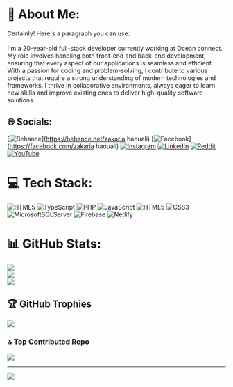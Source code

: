 # 💫 About Me:
Certainly! Here's a paragraph you can use:<br><br>I'm a 20-year-old full-stack developer currently working at Ocean connect. My role involves handling both front-end and back-end development, ensuring that every aspect of our applications is seamless and efficient. With a passion for coding and problem-solving, I contribute to various projects that require a strong understanding of modern technologies and frameworks. I thrive in collaborative environments, always eager to learn new skills and improve existing ones to deliver high-quality software solutions.


## 🌐 Socials:
[![Behance](https://img.shields.io/badge/Behance-1769ff?logo=behance&logoColor=white)](https://behance.net/zakaria baouali) [![Facebook](https://img.shields.io/badge/Facebook-%231877F2.svg?logo=Facebook&logoColor=white)](https://facebook.com/zakaria baouali) [![Instagram](https://img.shields.io/badge/Instagram-%23E4405F.svg?logo=Instagram&logoColor=white)](https://instagram.com/https://www.instagram.com/baoualizakarya/) [![LinkedIn](https://img.shields.io/badge/LinkedIn-%230077B5.svg?logo=linkedin&logoColor=white)](https://linkedin.com/in/https://www.linkedin.com/in/zakaria-baouali-a32a85262/) [![Reddit](https://img.shields.io/badge/Reddit-%23FF4500.svg?logo=Reddit&logoColor=white)](https://reddit.com/user/https://www.reddit.com/user/Known_Rhubarb9126/) [![YouTube](https://img.shields.io/badge/YouTube-%23FF0000.svg?logo=YouTube&logoColor=white)](https://youtube.com/@https://www.youtube.com/channel/UCyk1zAu2TgSuWoxatT8R3aA) 

# 💻 Tech Stack:
![HTML5](https://img.shields.io/badge/html5-%23E34F26.svg?style=for-the-badge&logo=html5&logoColor=white) ![TypeScript](https://img.shields.io/badge/typescript-%23007ACC.svg?style=for-the-badge&logo=typescript&logoColor=white) ![PHP](https://img.shields.io/badge/php-%23777BB4.svg?style=for-the-badge&logo=php&logoColor=white) ![JavaScript](https://img.shields.io/badge/javascript-%23323330.svg?style=for-the-badge&logo=javascript&logoColor=%23F7DF1E) ![HTML5](https://img.shields.io/badge/html5-%23E34F26.svg?style=for-the-badge&logo=html5&logoColor=white) ![CSS3](https://img.shields.io/badge/css3-%231572B6.svg?style=for-the-badge&logo=css3&logoColor=white) ![MicrosoftSQLServer](https://img.shields.io/badge/Microsoft%20SQL%20Server-CC2927?style=for-the-badge&logo=microsoft%20sql%20server&logoColor=white) ![Firebase](https://img.shields.io/badge/firebase-%23039BE5.svg?style=for-the-badge&logo=firebase) ![Netlify](https://img.shields.io/badge/netlify-%23000000.svg?style=for-the-badge&logo=netlify&logoColor=#00C7B7)
# 📊 GitHub Stats:
![](https://github-readme-stats.vercel.app/api?username=ZAKARYA123J&theme=dark&hide_border=false&include_all_commits=false&count_private=false)<br/>
![](https://github-readme-streak-stats.herokuapp.com/?user=ZAKARYA123J&theme=dark&hide_border=false)<br/>
![](https://github-readme-stats.vercel.app/api/top-langs/?username=ZAKARYA123J&theme=dark&hide_border=false&include_all_commits=false&count_private=false&layout=compact)

## 🏆 GitHub Trophies
![](https://github-profile-trophy.vercel.app/?username=ZAKARYA123J&theme=radical&no-frame=false&no-bg=true&margin-w=4)

### 🔝 Top Contributed Repo
![](https://github-contributor-stats.vercel.app/api?username=ZAKARYA123J&limit=5&theme=dark&combine_all_yearly_contributions=true)

---
[![](https://visitcount.itsvg.in/api?id=ZAKARYA123J&icon=0&color=0)](https://visitcount.itsvg.in)

<!-- Proudly created with GPRM ( https://gprm.itsvg.in ) -->
